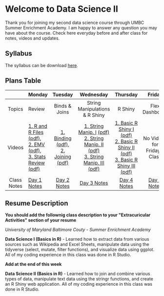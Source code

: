 # Welcome to Data Science II

Thank you for joining my second data science course through UMBC Summer Enrichment Academy. I am happy to answer any question you may have about the course. Check here everyday before and after class for notes, videos and updates.

## Syllabus
The syllabus can be download [here](https://github.com/jamesijw23/datascience_2/blob/master/syllabus_rmd_mine.pdf).  

## Plans Table

|             | Monday |    Tuesday    |            Wednesday           | Thursday |     Friday     |
|:-----------:|---------|:-------------------:|:------------------------------:|:--------:|:--------------:|
|    Topics   | Review | Binds & Joins | String Manipulations & R Shiny |  R Shiny | Flex Dashboard |
|    Videos   | [1. R and R Files](https://youtu.be/oWgORoLb_T0) [(pdf)](https://github.com/jamesijw23/datascience_2/blob/master/video_1_review_rfiles.pdf),<br> [2. EMV](https://youtu.be/_ahzDxKhmp0) [(pdf)](https://github.com/jamesijw23/datascience_2/blob/master/video_2_review_emv.pdf),<br> [3. Stats Review](https://youtu.be/EWhn_7WzFDI) [(pdf)](https://github.com/jamesijw23/datascience_2/blob/master/video_3_review_basic_statisitics.pdf) | [1. Binding](https://youtu.be/y6QqHg14hVc) [(pdf)](https://github.com/jamesijw23/datascience_2/blob/master/video_4_bind_cr.pdf),<br> [2. Joining](https://youtu.be/HIWvIG4oGEo) [(pdf)](https://github.com/jamesijw23/datascience_2/blob/master/video_5_join_ilf.pdf)<br>              |  [1. String Manip. I](https://youtu.be/Hfpw-4yvEQ8) [(pdf)](https://github.com/jamesijw23/datascience_2/blob/master/video_6_str_manipulations_1.pdf) <br> [2. String Manip. II](https://youtu.be/gf7Lbk_JI10) [(pdf)](https://github.com/jamesijw23/datascience_2/blob/master/video_7_str_manipulations_2.pdf) <br>[3. String Manip. III](https://youtu.be/qyILZedRzx0) [(pdf)](https://github.com/jamesijw23/datascience_2/blob/master/video_8_str_manipulations_3.pdf)                             |  [1. Basic R Shiny I](https://youtu.be/np9U22FCu-U) [(pdf)](https://github.com/jamesijw23/datascience_2/blob/master/video_9_basics_rshiny_1.pdf) <br> [2. Basic R Shiny II](https://youtu.be/EPEkNOzyZXk) [(pdf)](https://github.com/jamesijw23/datascience_2/blob/master/video_10_basics_rshiny_2.pdf) <br>[3. Basic R Shiny III](https://youtu.be/F5Z3G6xm6x8) [(pdf)](https://github.com/jamesijw23/datascience_2/blob/master/video_11_basics_rshiny_3.pdf)             |       No Videos for Friday's Class         |
| Class Notes | [Day 1 Notes](https://github.com/jamesijw23/datascience_2/blob/master/day_1_no_solutions.pdf)       | [Day 2 Notes](https://github.com/jamesijw23/datascience_2/blob/master/day_2_no_solutions.pdf)          |      [Day 3 Notes](https://github.com/jamesijw23/datascience_2/blob/master/day_3_no_solutions.pdf)                          |    [Day 4 Notes](https://github.com/jamesijw23/datascience_2/blob/master/day_4_no_solutions.pdf)      | [Day 5 Notes](https://github.com/jamesijw23/datascience_2/blob/master/day_5_no_solutions.pdf)                |



## Resume Description

**You should add the follownig class description to your "Extracuricular Activities" section of your resume**


*University of Maryland Baltimore Couty - Summer Enrichment Academy*

**Data Science I (Basics in R)** - Learned how to extract data from various sources such as Wikipedia and Excel Sheets, manipulate data using the tidyverse (select, mutate, filter functions), and visualize data using ggplot. All of my coding experience in this class was done in R Studio.


**Add at the end of this week**


**Data Science II (Basics in R)** - Learned how to join and combine various types of data, manipulate text data using the stringr functions, and create an R Shiny web application. All of my coding experience in this class was done in R Studio.



